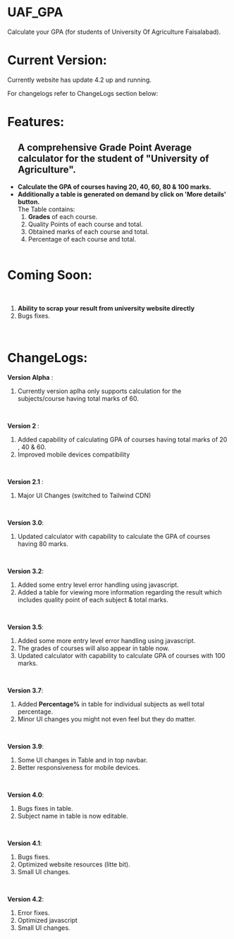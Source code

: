 # UAF_GPA
Calculate your GPA (for students of University Of Agriculture Faisalabad).

# Current Version:
Currently website has update 4.2 up and running.
<p>For changelogs refer to ChangeLogs section below:</p>

# Features:
<p>
               <ul>
                <h2>A comprehensive Grade Point Average calculator for the student of "University of Agriculture".</h2>
                <li><strong>Calculate the GPA of courses having 20, 40, 60, 80 & 100 marks.</strong></li>
                <li><strong>Additionally a table is generated on demand by click on 'More details' button.</strong>
                  <br>The Table contains:
                 <ol>
                   <li><strong>Grades</strong> of each course.</li>
                   <li>Quality Points of each course and total.</li>
                   <li>Obtained marks of each course and total.</li>
                   <li>Percentage of each course and total.</li>
                 </ol>
                    </br>
                </li>
                </ul>
</p>

# Coming Soon:
 <p>
               <br>
               <ol>
                <li><strong>Ability to scrap your result from university website directly</strong></li>
                <li>Bugs fixes.</li>
                </ol>
                </br>
</p>

# ChangeLogs:
 <strong>Version Alpha</strong> :
               <br>
               <ol>
               <li>Currently version aplha only supports calculation for the subjects/course having total marks of 60.</li>
               </ol>
               </br>
 <p>
 <strong>Version 2 </strong>: 
                <br>
                <ol> 
                <li>Added capability of calculating GPA of courses having total marks of 20 , 40 & 60.</li>
                <li>Improved mobile devices compatibility</li>
                </ol>
                </br>
</p>
<p>
 <strong>Version 2.1 </strong>:
               <br>
               <ol>
                <li>Major UI Changes (switched to Tailwind CDN)</li>
                </ol>
                </br>
</p>
<p> 
 <strong>Version 3.0</strong>:
               <br>
               <ol>
                <li>Updated calculator with capability to calculate the GPA of courses having 80 marks.</li>
                </ol>
                </br>
</p>
 <p>
 <strong>Version 3.2</strong>:
               <br>
               <ol>
                <li>Added some entry level error handling using javascript.</li>
                <li>Added a table for viewing more information regarding the result which includes quality point of each subject & total marks.</li>
                </ol>
                </br>
</p>
<p> 
 <strong>Version 3.5</strong>:
               <br>
               <ol>
                <li>Added some more entry level error handling using javascript.</li>
                <li>The grades of courses will also appear in table now.</li>
                <li>Updated calculator with capability to calculate GPA of courses with 100 marks.</li>
                </ol>
                </br>
</p>
 <p>
 <strong>Version 3.7</strong>:
               <br>
               <ol>
                <li>Added <strong>Percentage%</strong> in table for individual subjects as well total percentage.</li>
                <li>Minor UI changes you might not even feel but they do matter.</li>
                </ol>
                </br>
</p>
<p>
 <strong>Version 3.9</strong>:
               <br>
               <ol>
                <li>Some UI changes in Table and in top navbar.</li>
                <li>Better responsiveness for mobile devices.</li>
                </ol>
                </br>
</p>
<p>
 <strong>Version 4.0</strong>:
               <br>
               <ol>
                <li>Bugs fixes in table.</li>
                <li>Subject name in table is now editable.</li>
                </ol>
                </br>
</p>
<p>
 <strong>Version 4.1</strong>:
               <br>
               <ol>
                <li>Bugs fixes.</li>
                <li>Optimized website resources (litte bit).</li>
                <li>Small UI changes.</li>
                </ol>
                </br>
</p>
<p>
 <strong>Version 4.2</strong>:
               <br>
               <ol>
                <li>Error fixes.</li>
                <li>Optimized javascript</li>
                <li>Small UI changes.</li>
                </ol>
                </br>
</p>
